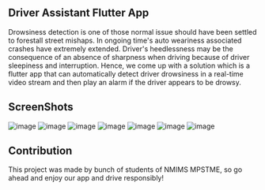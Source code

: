 ## Driver Assistant Flutter App

Drowsiness detection is one of those normal issue should have been settled to forestall street mishaps. 
In ongoing time's auto weariness associated crashes have extremely extended. Driver's heedlessness may be the 
consequence of an absence of sharpness when driving because of driver sleepiness and interruption.
Hence, we come up with a solution which is a  flutter app that can automatically detect driver drowsiness in a
real-time video stream and then play an alarm if the driver appears to be drowsy.

## ScreenShots
![image](https://user-images.githubusercontent.com/69424461/128624256-b8e6a725-752f-49ea-9a5b-71334015bd7a.png)
![image](https://user-images.githubusercontent.com/69424461/128624261-f8831d25-67d6-4ee6-b1e3-194b2a321b6e.png)
![image](https://user-images.githubusercontent.com/69424461/128624270-dee697e1-0718-40b7-bcf0-ea8153cee5bc.png)
![image](https://user-images.githubusercontent.com/69424461/128624275-d7f2491e-fd92-4103-8e17-d2c3e5fe5ace.png)
![image](https://user-images.githubusercontent.com/69424461/128624277-d48c259a-ebe8-471b-92ea-5f1bc4bd3fad.png)
![image](https://user-images.githubusercontent.com/69424461/128624285-d005d232-dc1d-4850-9738-d05fcea23741.png)
![image](https://user-images.githubusercontent.com/69424461/128624290-220d57e8-f8b4-48fa-b442-ead104257202.png)



## Contribution
 This project was made by bunch of students of NMIMS MPSTME, so go ahead and enjoy our app and drive responsibly!
